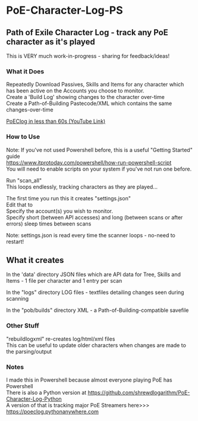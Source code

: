 # PoE-Character-Log-PS #
## Path of Exile Character Log - track any PoE character as it's played ##

This is VERY much work-in-progress - sharing for feedback/ideas!

### What it Does ###
Repeatedly Download Passives, Skills and Items for any character which has been active on the Accounts you choose to monitor.  
Create a 'Build Log' showing changes to the character over-time  
Create a Path-of-Building Pastecode/XML which contains the same changes-over-time  

[PoEClog in less than 60s (YouTube Link)](https://www.youtube.com/watch?v=Mje0pl9L8sY)

### How to Use ###
Note: If you've not used Powershell before, this is a useful "Getting Started" guide  
https://www.itprotoday.com/powershell/how-run-powershell-script  
You will need to enable scripts on your system if you've not run one before.

Run "scan_all"  
This loops endlessly, tracking characters as they are played...  

The first time you run this it creates "settings.json"  
Edit that to  
Specify the account(s) you wish to monitor.  
Specify short (between API accesses) and long (between scans or after errors) sleep times between scans

Note: settings.json is read every time the scanner loops - no-need to restart!

## What it creates ##
In the 'data' directory
JSON files which are API data for Tree, Skills and Items - 1 file per character and 1 entry per scan

In the "logs" directory
LOG files - textfiles detailing changes seen during scanning

In the "pob/builds" directory
XML - a Path-of-Building-compatible savefile 


### Other Stuff ###
"rebuildlogxml" re-creates log/html/xml files  
This can be useful to update older characters when changes are made to the parsing/output

### Notes ###
I made this in Powershell because almost everyone playing PoE has Powershell  
There is also a Python version at https://github.com/shrewdlogarithm/PoE-Character-Log-Python   
A version of that is tracking major PoE Streamers here>>> https://poeclog.pythonanywhere.com
